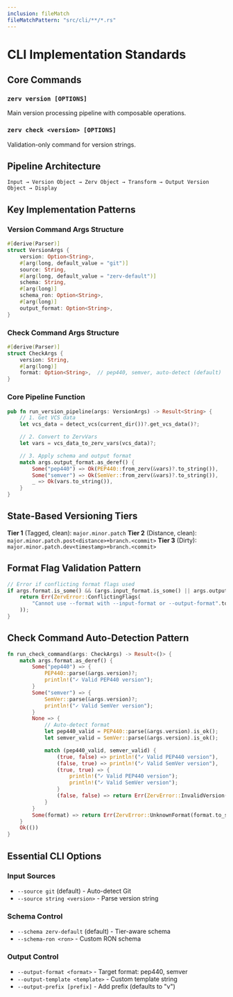 ```yaml
---
inclusion: fileMatch
fileMatchPattern: "src/cli/**/*.rs"
---
```


# CLI Implementation Standards

## Core Commands

### `zerv version [OPTIONS]`

Main version processing pipeline with composable operations.

### `zerv check <version> [OPTIONS]`

Validation-only command for version strings.

## Pipeline Architecture

```
Input → Version Object → Zerv Object → Transform → Output Version Object → Display
```

## Key Implementation Patterns

### Version Command Args Structure

```rust
#[derive(Parser)]
struct VersionArgs {
    version: Option<String>,
    #[arg(long, default_value = "git")]
    source: String,
    #[arg(long, default_value = "zerv-default")]
    schema: String,
    #[arg(long)]
    schema_ron: Option<String>,
    #[arg(long)]
    output_format: Option<String>,
}
```

### Check Command Args Structure

```rust
#[derive(Parser)]
struct CheckArgs {
    version: String,
    #[arg(long)]
    format: Option<String>,  // pep440, semver, auto-detect (default)
}
```

### Core Pipeline Function

```rust
pub fn run_version_pipeline(args: VersionArgs) -> Result<String> {
    // 1. Get VCS data
    let vcs_data = detect_vcs(current_dir())?.get_vcs_data()?;

    // 2. Convert to ZervVars
    let vars = vcs_data_to_zerv_vars(vcs_data)?;

    // 3. Apply schema and output format
    match args.output_format.as_deref() {
        Some("pep440") => Ok(PEP440::from_zerv(&vars)?.to_string()),
        Some("semver") => Ok(SemVer::from_zerv(&vars)?.to_string()),
        _ => Ok(vars.to_string()),
    }
}
```

## State-Based Versioning Tiers

**Tier 1** (Tagged, clean): `major.minor.patch`
**Tier 2** (Distance, clean): `major.minor.patch.post<distance>+branch.<commit>`
**Tier 3** (Dirty): `major.minor.patch.dev<timestamp>+branch.<commit>`

## Format Flag Validation Pattern

```rust
// Error if conflicting format flags used
if args.format.is_some() && (args.input_format.is_some() || args.output_format.is_some()) {
    return Err(ZervError::ConflictingFlags(
        "Cannot use --format with --input-format or --output-format".to_string()
    ));
}
```

## Check Command Auto-Detection Pattern

```rust
fn run_check_command(args: CheckArgs) -> Result<()> {
    match args.format.as_deref() {
        Some("pep440") => {
            PEP440::parse(&args.version)?;
            println!("✓ Valid PEP440 version");
        }
        Some("semver") => {
            SemVer::parse(&args.version)?;
            println!("✓ Valid SemVer version");
        }
        None => {
            // Auto-detect format
            let pep440_valid = PEP440::parse(&args.version).is_ok();
            let semver_valid = SemVer::parse(&args.version).is_ok();

            match (pep440_valid, semver_valid) {
                (true, false) => println!("✓ Valid PEP440 version"),
                (false, true) => println!("✓ Valid SemVer version"),
                (true, true) => {
                    println!("✓ Valid PEP440 version");
                    println!("✓ Valid SemVer version");
                }
                (false, false) => return Err(ZervError::InvalidVersion(args.version)),
            }
        }
        Some(format) => return Err(ZervError::UnknownFormat(format.to_string())),
    }
    Ok(())
}
```

## Essential CLI Options

### Input Sources

- `--source git` (default) - Auto-detect Git
- `--source string <version>` - Parse version string

### Schema Control

- `--schema zerv-default` (default) - Tier-aware schema
- `--schema-ron <ron>` - Custom RON schema

### Output Control

- `--output-format <format>` - Target format: pep440, semver
- `--output-template <template>` - Custom template string
- `--output-prefix [prefix]` - Add prefix (defaults to "v")
